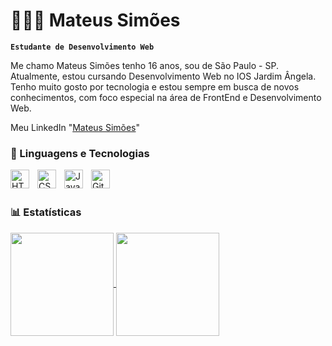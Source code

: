# 👩🏻‍💻 Mateus Simões

**`Estudante de Desenvolvimento Web`**

Me chamo Mateus Simões tenho 16 anos, sou de São Paulo - SP. Atualmente, estou cursando Desenvolvimento Web no IOS Jardim Ângela.
Tenho muito gosto por tecnologia e estou sempre em busca de novos conhecimentos, com foco especial na área de FrontEnd e Desenvolvimento Web.


Meu LinkedIn "[Mateus Simões](www.linkedin.com/in/mateus-simões-992204321)"

### 🤖 Linguagens e Tecnologias
<img 
    align="left" 
    alt="HTML"
    title="HTML" 
    width="30px" 
    style="padding-right: 10px;" 
    src="https://cdn.jsdelivr.net/gh/devicons/devicon@latest/icons/html5/html5-original.svg" 
/>
<img 
    align="left" 
    alt="CSS" 
    title="CSS"
    width="30px" 
    style="padding-right: 10px;" 
    src="https://cdn.jsdelivr.net/gh/devicons/devicon@latest/icons/css3/css3-original.svg" 
/>
<img 
    align="left" 
    alt="JavaScript" 
    title="JavaScript"
    width="30px" 
    style="padding-right: 10px;" 
    src="https://cdn.jsdelivr.net/gh/devicons/devicon@latest/icons/javascript/javascript-original.svg" 
/>
<img 
    align="left" 
    alt="Git" 
    title="Git"
    width="30px" 
    style="padding-right: 10px;" 
    src="https://cdn.jsdelivr.net/gh/devicons/devicon@latest/icons/git/git-original.svg" 
/>


<br/>
<br/>

### 📊 Estatísticas

<a href="https://github.com/anuraghazra/github-readme-stats">
  <img height=165 align="center" src="https://github-readme-stats.vercel.app/api?username=MateusSSimoes&show_icons=true&theme=omni&include_all_commits=true&locale=pt-br" />
</a>
<a href="https://github.com/anuraghazra/convoychat">
  <img height=165 align="center" src="https://github-readme-stats.vercel.app/api/top-langs?username=MateusSSimoes&show_icons=true&theme=omni&layout=compact&custom_tittle=Tecnologias&langs_count=3&card_width=270" />
</a>
